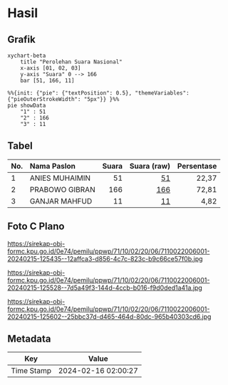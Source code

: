 # Hasil

## Grafik

```mermaid
xychart-beta
    title "Perolehan Suara Nasional"
    x-axis [01, 02, 03]
    y-axis "Suara" 0 --> 166
    bar [51, 166, 11]
```

```mermaid
%%{init: {"pie": {"textPosition": 0.5}, "themeVariables": {"pieOuterStrokeWidth": "5px"}} }%%
pie showData
    "1" : 51
    "2" : 166
    "3" : 11
```

## Tabel

| No. | Nama Paslon    | Suara | Suara (raw) | Persentase |
|:--- |:-------------- | -----:| -----------:| ----------:|
| 1   | ANIES MUHAIMIN | 51    | [51][p-1]   | 22,37      |
| 2   | PRABOWO GIBRAN | 166   | [166][p-2]  | 72,81      |
| 3   | GANJAR MAHFUD  | 11    | [11][p-3]   | 4,82       |


[p-1]: https://github.com/gigit-pemilu/pemilu-2024/blob/main/pilpres/hitung-suara/sub/71-sulawesi-utara/sub/10-bolaang-mongondow-timur/sub/02-kotabunan/sub/2006-buyat-i/sub/001-tps/sub/paslon-1.txt
[p-2]: https://github.com/gigit-pemilu/pemilu-2024/blob/main/pilpres/hitung-suara/sub/71-sulawesi-utara/sub/10-bolaang-mongondow-timur/sub/02-kotabunan/sub/2006-buyat-i/sub/001-tps/sub/paslon-2.txt
[p-3]: https://github.com/gigit-pemilu/pemilu-2024/blob/main/pilpres/hitung-suara/sub/71-sulawesi-utara/sub/10-bolaang-mongondow-timur/sub/02-kotabunan/sub/2006-buyat-i/sub/001-tps/sub/paslon-3.txt

## Foto C Plano

https://sirekap-obj-formc.kpu.go.id/0e74/pemilu/ppwp/71/10/02/20/06/7110022006001-20240215-125435--12affca3-d856-4c7c-823c-b9c66ce57f0b.jpg

https://sirekap-obj-formc.kpu.go.id/0e74/pemilu/ppwp/71/10/02/20/06/7110022006001-20240215-125528--7d5a49f3-144d-4ccb-b016-f9d0ded1a41a.jpg

https://sirekap-obj-formc.kpu.go.id/0e74/pemilu/ppwp/71/10/02/20/06/7110022006001-20240215-125602--25bbc37d-d465-464d-80dc-965b40303cd6.jpg


## Metadata

| Key        | Value               |
| ---------- | ------------------- |
| Time Stamp | 2024-02-16 02:00:27 |



